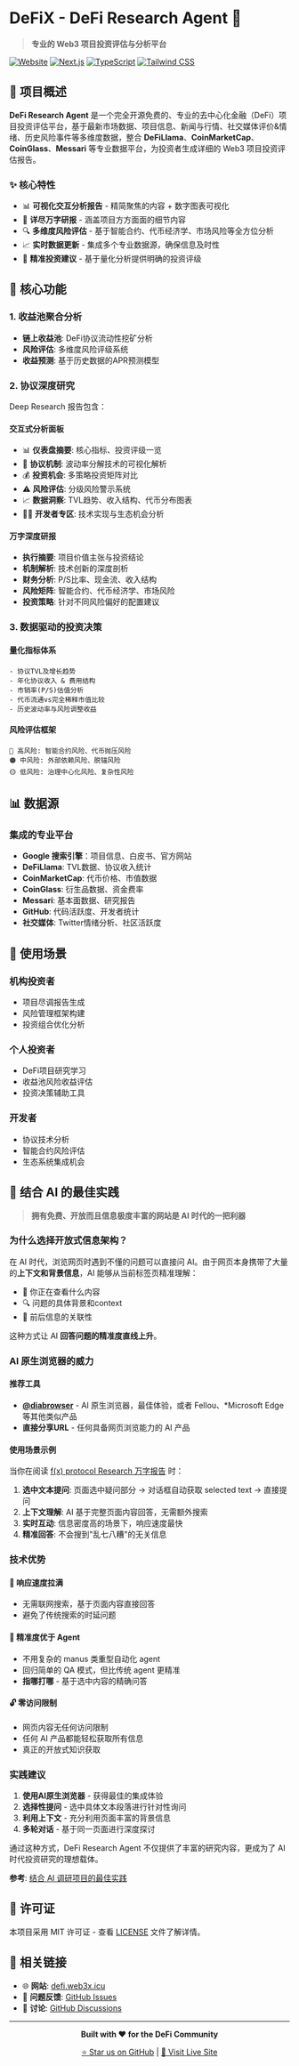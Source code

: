 # DeFiX - DeFi Research Agent 🚀

> **专业的 Web3 项目投资评估与分析平台**

[![Website](https://img.shields.io/badge/Website-defi.web3x.icu-blue?style=for-the-badge&logo=vercel)](https://defi.web3x.icu/)
[![Next.js](https://img.shields.io/badge/Next.js-14.2.5-black?style=for-the-badge&logo=next.js)](https://nextjs.org/)
[![TypeScript](https://img.shields.io/badge/TypeScript-5.5.4-blue?style=for-the-badge&logo=typescript)](https://www.typescriptlang.org/)
[![Tailwind CSS](https://img.shields.io/badge/Tailwind_CSS-3.4.7-38B2AC?style=for-the-badge&logo=tailwind-css)](https://tailwindcss.com/)

## 🌟 项目概述

**DeFi Research Agent** 是一个完全开源免费的、专业的去中心化金融（DeFi）项目投资评估平台，基于最新市场数据、项目信息、新闻与行情、社交媒体评价&情绪、历史风险事件等多维度数据，整合 **DeFiLlama**、**CoinMarketCap**、**CoinGlass**、**Messari** 等专业数据平台，为投资者生成详细的 Web3 项目投资评估报告。

### ✨ 核心特性

- 📊 **可视化交互分析报告** - 精简聚焦的内容 + 数字图表可视化
- 📝 **详尽万字研报** - 涵盖项目方方面面的细节内容
- 🔍 **多维度风险评估** - 基于智能合约、代币经济学、市场风险等全方位分析
- 📈 **实时数据更新** - 集成多个专业数据源，确保信息及时性
- 🎯 **精准投资建议** - 基于量化分析提供明确的投资评级

## 🚀 核心功能

### 1. 收益池聚合分析
- **链上收益池**: DeFi协议流动性挖矿分析
- **风险评估**: 多维度风险评级系统
- **收益预测**: 基于历史数据的APR预测模型

### 2. 协议深度研究
Deep Research 报告包含：

#### 交互式分析面板
- 📊 **仪表盘摘要**: 核心指标、投资评级一览
- 🔧 **协议机制**: 波动率分解技术的可视化解析
- 💰 **投资机会**: 多策略投资矩阵对比
- ⚠️ **风险评估**: 分级风险警示系统
- 📈 **数据洞察**: TVL趋势、收入结构、代币分布图表
- 👨‍💻 **开发者专区**: 技术实现与生态机会分析

#### 万字深度研报
- **执行摘要**: 项目价值主张与投资结论
- **机制解析**: 技术创新的深度剖析
- **财务分析**: P/S比率、现金流、收入结构
- **风险矩阵**: 智能合约、代币经济学、市场风险
- **投资策略**: 针对不同风险偏好的配置建议

### 3. 数据驱动的投资决策

#### 量化指标体系
```
- 协议TVL及增长趋势
- 年化协议收入 & 费用结构
- 市销率(P/S)估值分析
- 代币流通vs完全稀释市值比较
- 历史波动率与风险调整收益
```

#### 风险评估框架
```
🔴 高风险: 智能合约风险、代币抛压风险
🟠 中风险: 外部依赖风险、脱锚风险  
🟡 低风险: 治理中心化风险、复杂性风险
```

## 📊 数据源

### 集成的专业平台
- **Google 搜索引擎**：项目信息、白皮书、官方网站
- **DeFiLlama**: TVL数据、协议收入统计
- **CoinMarketCap**: 代币价格、市值数据
- **CoinGlass**: 衍生品数据、资金费率
- **Messari**: 基本面数据、研究报告
- **GitHub**: 代码活跃度、开发者统计
- **社交媒体**: Twitter情绪分析、社区活跃度

## 🎯 使用场景

### 机构投资者
- 项目尽调报告生成
- 风险管理框架构建
- 投资组合优化分析

### 个人投资者  
- DeFi项目研究学习
- 收益池风险收益评估
- 投资决策辅助工具

### 开发者
- 协议技术分析
- 智能合约风险评估
- 生态系统集成机会

## 🤖 结合 AI 的最佳实践

> **拥有免费、开放而且信息极度丰富的网站是 AI 时代的一把利器**

### 为什么选择开放式信息架构？

在 AI 时代，浏览网页时遇到不懂的问题可以直接问 AI。由于网页本身携带了大量的**上下文和背景信息**，AI 能够从当前标签页精准理解：
- 🎯 你正在查看什么内容
- 🔍 问题的具体背景和context  
- 🔗 前后信息的关联性

这种方式让 AI **回答问题的精准度直线上升**。

### AI 原生浏览器的威力

#### 推荐工具
- **[@diabrowser](https://dia.so/)** - AI 原生浏览器，最佳体验，或者 Fellou、*Microsoft Edge 等其他类似产品
- **直接分享URL** - 任何具备网页浏览能力的 AI 产品

#### 使用场景示例

当你在阅读 [f(x) protocol Research 万字报告](https://defi.web3x.icu/reports/research/fxprotocol) 时：

1. **选中文本提问**: 页面选中疑问部分 → 对话框自动获取 selected text → 直接提问
2. **上下文理解**: AI 基于完整页面内容回答，无需额外搜索
3. **实时互动**: 信息密度高的场景下，响应速度最快
4. **精准回答**: 不会搜到"乱七八糟"的无关信息

### 技术优势

#### 🚀 **响应速度拉满**
- 无需联网搜索，基于页面内容直接回答
- 避免了传统搜索的时延问题

#### 🎯 **精准度优于 Agent**
- 不用复杂的 manus 类重型自动化 agent
- 回归简单的 QA 模式，但比传统 agent 更精准
- **指哪打哪** - 基于选中内容的精确问答

#### 🔓 **零访问限制** 
- 网页内容无任何访问限制
- 任何 AI 产品都能轻松获取所有信息
- 真正的开放式知识获取

### 实践建议

1. **使用AI原生浏览器** - 获得最佳的集成体验
2. **选择性提问** - 选中具体文本段落进行针对性询问  
3. **利用上下文** - 充分利用页面丰富的背景信息
4. **多轮对话** - 基于同一页面进行深度探讨

通过这种方式，DeFi Research Agent 不仅提供了丰富的研究内容，更成为了 AI 时代投资研究的理想载体。

**参考**: [结合 AI 调研项目的最佳实践](https://x.com/GT_Chiang/status/1950132524836896915)

## 📄 许可证

本项目采用 MIT 许可证 - 查看 [LICENSE](LICENSE) 文件了解详情。

## 🔗 相关链接

- 🌐 **网站**: [defi.web3x.icu](https://defi.web3x.icu/)
- 🐛 **问题反馈**: [GitHub Issues](https://github.com/guantik-gm/defix/issues)
- 💬 **讨论**: [GitHub Discussions](https://github.com/guantik-gm/defix/discussions)

---

<div align="center">

**Built with ❤️ for the DeFi Community**

[⭐ Star us on GitHub](https://github.com/guantik-gm/defix) | [🚀 Visit Live Site](https://defi.web3x.icu/)

</div>